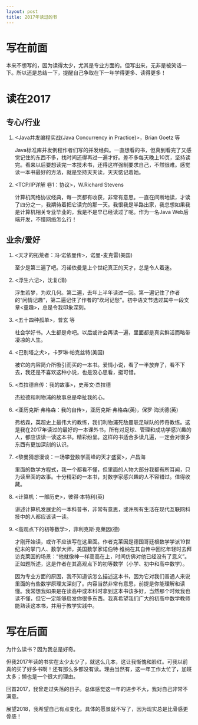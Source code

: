 ```yaml
---
layout: post
title: 2017年读过的书
---
```


# 写在前面
本来不想写的，因为读得太少，尤其是专业方面的。但写出来，无非是被笑话一下。所以还是总结一下，提醒自己争取在下一年学得更多、读得更多！

# 读在2017

## 专心/行业
1. \<Java并发编程实战(Java Concurrency in Practice)\>，Brian Goetz 等

   Java标准库并发例程作者们写的并发经典。一直想看的书，但真到看完了又感觉记住的东西不多，找时间还得再过一遍才好。差不多每天晚上10页，坚持读完。看来以后要想读完一本技术书，还得这样强制要求自己，不然很难。感觉读一本书最好的方法，就是坚持天天读，天天惦记着她。
   
2. \<TCP/IP详解 卷1：协议\>，W.Richard Stevens
   
   计算机网络协议经典，每一页都有收获，非常有意思。一直在间断地读，才读了四分之一，我期待着把它读完的那一天。我恨我是半路出家，我总想如果我是计算机相关专业毕业的，我是不是早已经读过了呢。作为一名Java Web后端开发，不懂网络怎么行！
   
## 业余/爱好
1. \<天才的拓荒者：冯·诺依曼传\>，诺曼-麦克雷(美国)
 
   至少是第三遍了吧。冯诺依曼是上个世纪真正的天才，总是令人着迷。
   
2. \<浮生六记\>，沈复(清)
   
   浮生若梦，为欢几何。第二遍，去年上半年读过一回。第一遍记住了作者的“闲情记趣”，第二遍记住了作者的“坎坷记愁”。初中语文节选过其中一段文章\<童趣\>，总是令我印象深刻。
   
3. \<五十四种孤单\>，普玄 等

   社会学好书。人生都是命吧。以后或许会再读一遍，里面都是真实鲜活而略带凄凉的人生。
   
4. \<巴别塔之犬\>，卡罗琳·帕克丝特(美国)

   被它的内容简介所吸引而买的一本书。爱情小说，看了一半放弃了，看不下去，我还是不喜欢这种小说，也是没心思看，挺可惜。
  
5. \<杰拉德自传：我的故事\>，史蒂文·杰拉德

   杰拉德和利物浦的故事总是牵扯我的心。
  
6. \<亚历克斯·弗格森：我的自传\>，亚历克斯·弗格森(英)，保罗·海沃德(英)

   弗格森，英超史上最伟大的教练，我们利物浦死敌曼联足球队的传奇教练。这是我在2017年读过的最好的一本课外书，所有对足球、管理和成功学感兴趣的人，都应该读一读这本书。精彩纷呈。这样的书适合多读几遍，一定会对很多东西有更加深刻的认识。
  
7. \<黎曼猜想漫谈：一场攀登数学高峰的天才盛宴\>，卢昌海
   
   里面的数学方程式，我一个都看不懂，但里面的人物大部分我都有所耳闻，只为读里面的故事。十分精彩的一本书，对数学家感兴趣的人不容错过。值得收藏。
   
8. \<计算机：一部历史\>，彼得·本特利(英)

   讲述计算机发展史的一本科普书，非常有意思，或许所有生活在现代互联网科技中的人都应该读一读。

9. \<高观点下的初等数学\>，菲利克斯·克莱因(德)

   才刚开始读，或许不应该写在这里面。作者克莱因是德国哥廷根数学学派19世纪末的掌门人、数学大师，美国数学家诺伯特·维纳在其自传中回忆年轻时去拜访克莱因的场景：“他就像神一样高高在上，时间仿佛对他已经没有了意义”。正如题所述，这是作者在其高观点下的初等数学（小学、初中和高中数学）。
   
   因为专业方面的原因，我不知道该怎么描述这本书，因为它对我们普通人来说里面的有些数学原理太深刻了。内容当然非常有意思，前提是你能理解和读懂。我常想我如果是在读高中或本科时拿到这本书该多好，当然那个时候我也读不懂，但它一定能够启发你很多东西。我真希望我们广大的初高中数学教师能熟读这本书，并用于教学实践中。
   

# 写在后面

为什么读书？因为我总是好奇。

但我2017年读的书实在太少太少了，就这么几本，这让我惭愧和脸红。可我以前真的买了好多书啊！还有那么多都没有读。理由当然有，这一年工作太忙了，加班太多；懒也是一个很大的理由。

回首2017，我曾走过失落的日子。总体感觉这一年的进步不大，我对自己非常不满意。

展望2018，我希望自己有点变化。具体的愿景就不写了，因为现实总是比骨感更骨感！